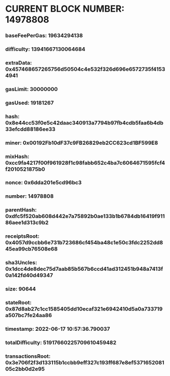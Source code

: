 # CURRENT BLOCK NUMBER: 14978808

### baseFeePerGas: 19634294138
### difficulty: 13941667130064684
### extraData: 0x457468657265756d50504c4e532f326d696e6572735f41534941
### gasLimit: 30000000
### gasUsed: 19181267
### hash: 0x8e44cc53f0e5c42daac340913a7794b97fb4cdb5faa6b4db33efcdd88186ee33
### miner: 0x00192Fb10dF37c9FB26829eb2CC623cd1BF599E8
### mixHash: 0xcc9fa4217f00f961928f1c98fabb652c4ba7c6064671595fcf4f2010521875b0
### nonce: 0x6dda201e5cd96bc3
### number: 14978808
### parentHash: 0xdfc5f520ab608d442e7a75892b0ae133b1b6784db16419f91186aee1d313c9b2
### receiptsRoot: 0x4057d9ccbb6e731b723686cf454ba48c1e50c3fdc2252dd845ea99cb76508e68
### sha3Uncles: 0x1dcc4de8dec75d7aab85b567b6ccd41ad312451b948a7413f0a142fd40d49347
### size: 90644
### stateRoot: 0x87d8ab27c1cc1585405dd10ecaf321e6942410d5a0a733719a507bc7fe24aa86
### timestamp: 2022-06-17 10:57:36.790037
### totalDifficulty: 51917660225709610459482
### transactionsRoot: 0x3e706f2f3d133115b1ccbb9eff327c193ff687e8ef537165208105c2bb0d2e95
